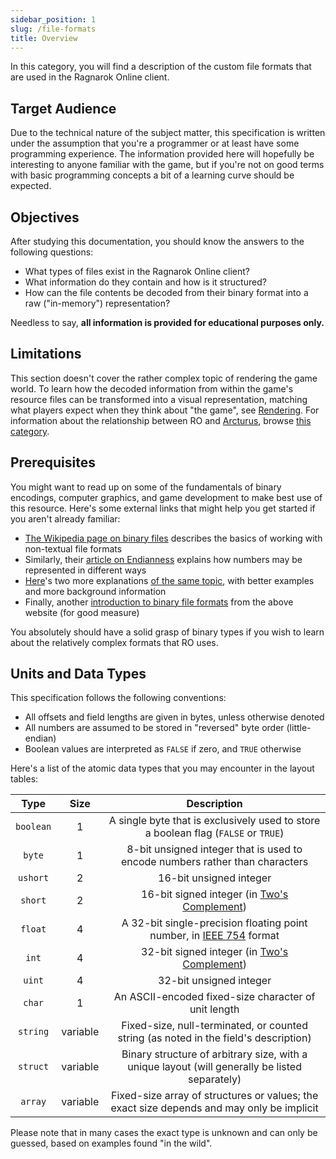 ```yaml
---
sidebar_position: 1
slug: /file-formats
title: Overview
---
```


In this category, you will find a description of the custom file formats that are used in the Ragnarok Online client.

## Target Audience

Due to the technical nature of the subject matter, this specification is written under the assumption that you're a programmer or at least have some programming experience. The information provided here will hopefully be interesting to anyone familiar with the game, but if you're not on good terms with basic programming concepts a bit of a learning curve should be expected.

## Objectives

After studying this documentation, you should know the answers to the following questions:

- What types of files exist in the Ragnarok Online client?
- What information do they contain and how is it structured?
- How can the file contents be decoded from their binary format into a raw ("in-memory") representation?

Needless to say, **all information is provided for educational purposes only.**

## Limitations

This section doesn't cover the rather complex topic of rendering the game world. To learn how the decoded information from within the game's resource files can be transformed into a visual representation, matching what players expect when they think about "the game", see [Rendering](/rendering/). For information about the relationship between RO and [Arcturus](https://steam-games.org/game/47632/arcturus-the-curse-and-loss-of-divinity/), browse [this category](/arcturus/).

## Prerequisites

You might want to read up on some of the fundamentals of binary encodings, computer graphics, and game development to make best use of this resource. Here's some external links that might help you get started if you aren't already familiar:

- [The Wikipedia page on binary files](https://en.wikipedia.org/wiki/Binary_file) describes the basics of working with non-textual file formats
- Similarly, their [article on Endianness](https://en.wikipedia.org/wiki/Endianness) explains how numbers may be represented in different ways
- [Here](https://betterexplained.com/articles/understanding-big-and-little-endian-byte-order/)'s two more explanations [of the same topic](https://betterexplained.com/articles/understanding-big-and-little-endian-byte-order/), with better examples and more background information
- Finally, another [introduction to binary file formats](https://betterexplained.com/articles/a-little-diddy-about-binary-file-formats/) from the above website (for good measure)

You absolutely should have a solid grasp of binary types if you wish to learn about the relatively complex formats that RO uses.

## Units and Data Types

This specification follows the following conventions:

- All offsets and field lengths are given in bytes, unless otherwise denoted
- All numbers are assumed to be stored in "reversed" byte order (little-endian)
- Boolean values are interpreted as `FALSE` if zero, and `TRUE` otherwise

Here's a list of the atomic data types that you may encounter in the layout tables:

|   Type    |   Size   |                                                  Description                                                  |
| :-------: | :------: | :-----------------------------------------------------------------------------------------------------------: |
| `boolean` |    1     |              A single byte that is exclusively used to store a boolean flag (`FALSE` or `TRUE`)               |
|  `byte`   |    1     |                 8-bit unsigned integer that is used to encode numbers rather than characters                  |
| `ushort`  |    2     |                                            16-bit unsigned integer                                            |
|  `short`  |    2     |        16-bit signed integer (in [Two's Complement](https://en.wikipedia.org/wiki/Two%27s_complement))        |
|  `float`  |    4     | A 32-bit single-precision floating point number, in [IEEE 754](https://en.wikipedia.org/wiki/IEEE_754) format |
|   `int`   |    4     |        32-bit signed integer (in [Two's Complement](https://en.wikipedia.org/wiki/Two%27s_complement))        |
|  `uint`   |    4     |                                            32-bit unsigned integer                                            |
|  `char`   |    1     |                             An ASCII-encoded fixed-size character of unit length                              |
| `string`  | variable |             Fixed-size, null-terminated, or counted string (as noted in the field's description)              |
| `struct`  | variable |        Binary structure of arbitrary size, with a unique layout (will generally be listed separately)         |
|  `array`  | variable |           Fixed-size array of structures or values; the exact size depends and may only be implicit           |

Please note that in many cases the exact type is unknown and can only be guessed, based on examples found "in the wild".
